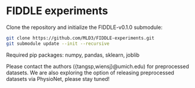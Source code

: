 # FIDDLE experiments

Clone the repository and initialize the FIDDLE-v0.1.0 submodule:
```bash
git clone https://github.com/MLD3/FIDDLE-experiments.git
git submodule update --init --recursive
```

Required pip packages:
numpy, pandas, sklearn, joblib

Please contact the authors ({tangsp,wiensj}@umich.edu) for preprocessed datasets. We are also exploring the option of releasing preprocessed datasets via PhysioNet, please stay tuned! 
